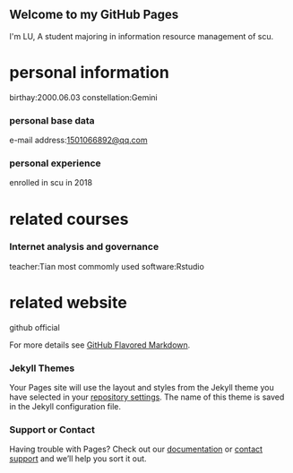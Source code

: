 ## Welcome to  my GitHub Pages

I'm LU, A student majoring in information resource management of scu.


# personal information
birthay:2000.06.03
constellation:Gemini

### personal base data
e-mail address:1501066892@qq.com

### personal experience
enrolled in scu in 2018

# related courses
### Internet analysis and governance
teacher:Tian
most commomly used software:Rstudio

# related website
github official

For more details see [GitHub Flavored Markdown](https://guides.github.com/features/mastering-markdown/).

### Jekyll Themes

Your Pages site will use the layout and styles from the Jekyll theme you have selected in your [repository settings](https://github.com/luyuehan6/lyh6/settings). The name of this theme is saved in the Jekyll configuration file.

### Support or Contact

Having trouble with Pages? Check out our [documentation](https://help.github.com/categories/github-pages-basics/) or [contact support](https://github.com/contact) and we’ll help you sort it out.
